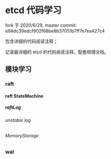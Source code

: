 # etcd 代码学习

fork 于 2020/6/29, master commit: e94dc39edcf902f68be8b37051b7ff7e7ea427c4

包含详细的代码阅读注释；

记录最详细的 etcd 的代码阅读注释，配套梳理文档。

## 模块学习

### raft 

#### raft StateMachine

##### raftLog

###### unstable log

###### MemoryStorage


### wal

